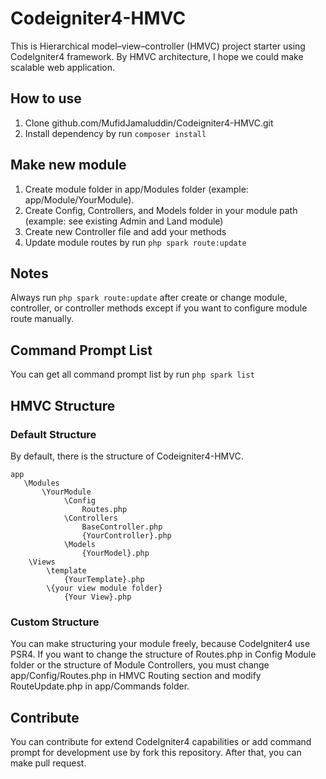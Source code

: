 # Codeigniter4-HMVC

This is Hierarchical model–view–controller (HMVC) project starter using CodeIgniter4 framework. By HMVC architecture, I hope we could make scalable web application. 

## How to use

1. Clone github.com/MufidJamaluddin/Codeigniter4-HMVC.git
2. Install dependency by run ```composer install```

## Make new module

1. Create module folder in app/Modules folder (example: app/Module/YourModule).
2. Create Config, Controllers, and Models folder in your module path (example: see existing Admin and Land module)
3. Create new Controller file and add your methods
4. Update module routes by run ```php spark route:update```

## Notes

Always run ```php spark route:update``` after create or change module, controller, or controller methods except if you want to configure module route manually.

## Command Prompt List

You can get all command prompt list by run ```php spark list```

## HMVC Structure

### Default Structure

By default, there is the structure of Codeigniter4-HMVC.

```
app
   \Modules
       \YourModule
            \Config
                Routes.php
            \Controllers
                BaseController.php
                {YourController}.php
            \Models
                {YourModel}.php
    \Views
        \template
            {YourTemplate}.php
        \{your view module folder}
            {Your View}.php
```

### Custom Structure

You can make structuring your module freely, because CodeIgniter4 use PSR4. 
If you want to change the structure of Routes.php in Config Module folder or the structure of Module Controllers, you must change app/Config/Routes.php in HMVC Routing section and modify RouteUpdate.php in app/Commands folder.

## Contribute

You can contribute for extend CodeIgniter4 capabilities or add command prompt for development use by fork this repository. After that, you can make pull request.